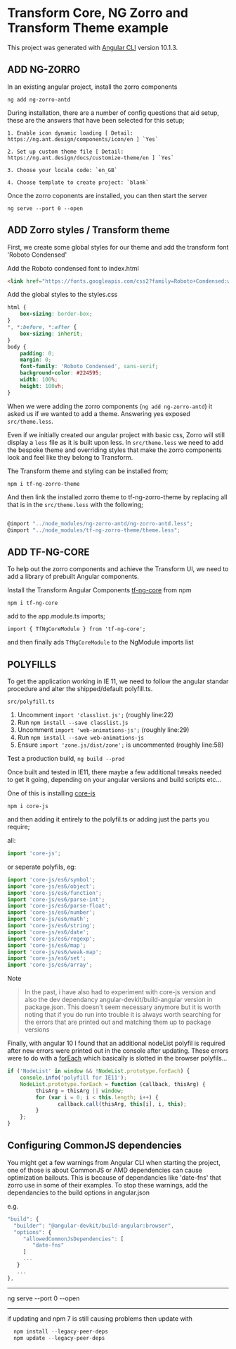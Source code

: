 # Transform Core, NG Zorro and Transform Theme example

This project was generated with [Angular CLI](https://github.com/angular/angular-cli) version 10.1.3.

## ADD NG-ZORRO

In an existing angular project, install the zorro components

`ng add ng-zorro-antd`

During installation, there are a number of config questions that aid setup, these are the answers that have been selected for this setup;

	1. Enable icon dynamic loading [ Detail: https://ng.ant.design/components/icon/en ] `Yes`

	2. Set up custom theme file [ Detail: https://ng.ant.design/docs/customize-theme/en ] `Yes`

	3. Choose your locale code: `en_GB`

	4. Choose template to create project: `blank`



Once the zorro coponents are installed, you can then start the server

`ng serve --port 0 --open`

## ADD Zorro styles / Transform theme

First, we create some global styles for our theme and add the  transform font 'Roboto Condensed'

Add the Roboto condensed font to index.html

```html
<link href="https://fonts.googleapis.com/css2?family=Roboto+Condensed:wght@300;400;700&family=Roboto:wght@100;300;400;700;900&display=swap" rel="stylesheet">
```

Add the global styles to the styles.css

```css
html {
	box-sizing: border-box;
}
*, *:before, *:after {
	box-sizing: inherit;
}
body {
	padding: 0;
	margin: 0;
	font-family: 'Roboto Condensed', sans-serif;
	background-color: #224595;
	width: 100%;
	height: 100vh;
}
```

When we were adding the zorro components (`ng add ng-zorro-antd`) it asked us if we wanted to add a theme. Answering yes exposed `src/theme.less`. 

Even if we initially created our angular project with basic css, Zorro will still display a `less` file as it is built upon less. In `src/theme.less` we need to add the bespoke theme and overriding styles that make the zorro components look and feel like they belong to Transform.

The Transform theme and styling can be installed from;

`npm i tf-ng-zorro-theme`

And then link the installed zorro theme to tf-ng-zorro-theme by replacing all that is in the `src/theme.less` with the following;


```javascript

@import "../node_modules/ng-zorro-antd/ng-zorro-antd.less";
@import "../node_modules/tf-ng-zorro-theme/theme.less";

```



## ADD TF-NG-CORE

To help out the zorro components and achieve the Transform UI, we need to add a library of prebuilt Angular components. 

Install the Transform Angular Components [tf-ng-core](https://www.npmjs.com/package/tf-ng-core)  from npm

`npm i tf-ng-core`

add to the app.module.ts imports;

`import { TfNgCoreModule } from 'tf-ng-core';`

and then finally ads `TfNgCoreModule` to the NgModule imports list

## POLYFILLS 

To get the application working in IE 11, we need to follow the angular standar procedure and alter the shipped/default polyfill.ts.

`src/polyfill.ts`

1. Uncomment `import 'classlist.js';` (roughly line:22)
2. Run `npm install --save classlist.js`
3. Uncomment `import 'web-animations-js';` (roughly line:29)
4. Run `npm install --save web-animations-js`
5. Ensure `import 'zone.js/dist/zone';` is uncommented (roughly line:58)

Test a production build, `ng build --prod`

Once built and tested in IE11, there maybe a few additional tweaks needed to get it going, depending on your angular versions and build scripts etc...

One of this is installing [core-js](https://github.com/zloirock/core-js) 

`npm i core-js`

and then adding it entirely to the polyfil.ts or adding just the parts you require;

all:

```javascript
import 'core-js';
```

or seperate polyfils, eg:

```javascript
import 'core-js/es6/symbol';
import 'core-js/es6/object';
import 'core-js/es6/function';
import 'core-js/es6/parse-int';
import 'core-js/es6/parse-float';
import 'core-js/es6/number';
import 'core-js/es6/math';
import 'core-js/es6/string';
import 'core-js/es6/date';
import 'core-js/es6/regexp';
import 'core-js/es6/map';
import 'core-js/es6/weak-map';
import 'core-js/es6/set';
import 'core-js/es6/array';
```

Note
> In the past, i have also had to experiment with core-js version and also the dev dependancy angular-devkit/build-angular version in package.json. This doesn't seem necessary anymore but it is worth noting that if you do run into trouble it is always worth searching for the errors that are printed out and matching them up to package versions

Finally, with angular 10 I found that an additional nodeList polyfil is required after new errors were printed out in the console after updating. These errors were to do with a [forEach](https://gist.github.com/bob-lee/e7520bfcdac266e5490f40c2759cc955) which basically is slotted in the browser polyfils...

```javascript
if ('NodeList' in window && !NodeList.prototype.forEach) {
	console.info('polyfill for IE11');
	NodeList.prototype.forEach = function (callback, thisArg) {
		 thisArg = thisArg || window;
		 for (var i = 0; i < this.length; i++) {
				callback.call(thisArg, this[i], i, this);
		 }
	};
}
```


## Configuring CommonJS dependencies

You might get a few warnings from Angular CLI when starting the project, one of those is about CommonJS or AMD dependencies can cause optimization bailouts. This is because of dependancies like 'date-fns' that zorro use in some of their examples. To stop these warnings, add the dependancies to the build options in angular.json

e.g.

```javascript
"build": {
  "builder": "@angular-devkit/build-angular:browser",
  "options": {
     "allowedCommonJsDependencies": [
        "date-fns"
     ]
     ...
   }
   ...
},
```

---

ng serve --port 0 --open

---



if updating and npm 7 is still causing problems then update with

```javascript 
  npm install --legacy-peer-deps
  npm update --legacy-peer-deps
